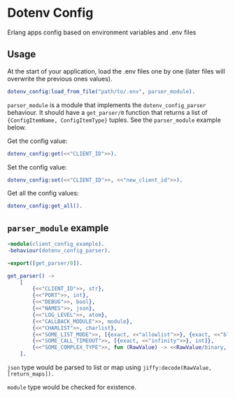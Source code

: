 # Dotenv Config

Erlang apps config based on environment variables and .env files

## Usage

At the start of your application, load the .env files one by one (later files will overwrite the previous ones values).

```erlang
dotenv_config:load_from_file("path/to/.env", parser_module).
```

`parser_module` is a module that implements the `dotenv_config_parser` behaviour. It should have a `get_parser/0` function that returns a list of
`{ConfigItemName, ConfigItemType}` tuples. See the `parser_module` example below.

Get the config value:

```erlang
dotenv_config:get(<<"CLIENT_ID">>).
```

Set the config value:

```erlang
dotenv_config:set(<<"CLIENT_ID">>, <<"new_client_id">>).
```

Get all the config values:

```erlang
dotenv_config:get_all().
```

## `parser_module` example

```erlang
-module(client_config_example).
-behaviour(dotenv_config_parser).

-export([get_parser/0]).

get_parser() ->
    [
        {<<"CLIENT_ID">>, str},
        {<<"PORT">>, int},
        {<<"DEBUG">>, bool},
        {<<"NAMES">>, json},
        {<<"LOG_LEVEL">>, atom},
        {<<"CALLBACK_MODULE">>, module},
        {<<"CHARLIST">>, charlist},
        {<<"SOME_LIST_MODE">>, [{exact, <<"allowlist">>}, {exact, <<"blocklist">>}]},
        {<<"SOME_CALL_TIMEOUT">>, [{exact, <<"infinity">>}, int]},
        {<<"SOME_COMPLEX_TYPE">>, fun (RawValue) -> <<RawValue/binary, "_42">> end}
    ].
```

`json` type would be parsed to list or map using `jiffy:decode(RawValue, [return_maps]).`

`module` type would be checked for existence.
